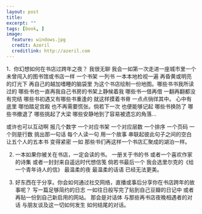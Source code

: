 ```yaml
---
layout: post
title: 
excerpt: ""
tags: [book, ]
image:
  feature: windows.jpg
  credit: Azeril
  creditlink: http://azeril.com
---
```



1．你幻想如何在书店过跨年之夜？
我很无聊 我会一如第一次走进一座城市里一个未曾闯入的图书馆或书店一样 一个书架 一列书 一本本地检视一遍 再昏黄或明亮的灯光下 再自己的越加嗜睡的脑袋里 为这个书店绘制一份地图。哪些书书我所读过的 哪些书也一直再我自己书房的书架上静候着我 哪些书一借再借 一翻再翻都没有完结 哪些书初遇又有哪些书重逢的 就这样摸着书脊 一点点徜徉其中。
心中有底里 哪怕踏足宫殿 也不再需要慌张。倘若下一次 也便能够记起 哪些书换防了 哪些书撤退了 哪些挑起了大梁 哪些安静地到了容易被遗忘的角落...

或许也可以互动啊 报几个数字 一个对应书架 一个对应层数 一个排序 一个页码 一个则是行数 挑出那一句话 每个人读一句 用一个故事 串联起彼此句子之间的空白 让五个人的五本书 变得紧密 一如 那些书们再这样一个书店汇聚成的湖泊一样。

2. 一本如果你被关在书店，一定会读的书。
一册关于书的书 或者一个喜欢作家的诗集 或者一封封来自遥远时代想信笺 倘若书最后一个 我会选里尔克的《给一个青年诗人的信》 最温柔的夜 最温柔的话语 已经无法更美。

3. 好东西在于分享。你会如何通过社交网络，直播或事后分享你在书店跨年的故事呢？
写一篇足够简约的日志 一如往日般写完了贴到自己豆瓣的日记中 或者 再贴一份到自己新启用的网站。
那会是对话体 与那些再书店夜晚相遇者的对话 与朋友谈及这一切如何发生 如何结尾的对话。
